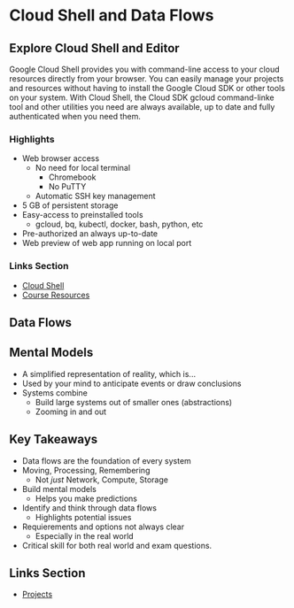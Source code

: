 # Cloud Shell and Data Flows
## Explore Cloud Shell and Editor
Google Cloud Shell provides you with command-line access to your cloud resources directly from your browser. You can easily manage your projects and resources without having to install the Google Cloud SDK or other tools on your system. With Cloud Shell, the Cloud SDK gcloud command-linke tool and other utilities you need are always available, up to date and fully authenticated when you need them.

### Highlights
* Web browser access
  * No need for local terminal
    * Chromebook
    * No PuTTY
  * Automatic SSH key management
* 5 GB of persistent storage
* Easy-access to preinstalled tools
  * gcloud, bq, kubectl, docker, bash, python, etc
* Pre-authorized an always up-to-date
* Web preview of web app running on local port

### Links Section
- [Cloud Shell](https://cloud.google.com/shell/)
- [Course Resources](https://github.com/ACloudGuru/gcp-cloud-engineer)

## Data Flows
## Mental Models
* A simplified representation of reality, which is...
* Used by your mind to anticipate events or draw conclusions
* Systems combine
  * Build large systems out of smaller ones (abstractions)
  * Zooming in and out

## Key Takeaways
* Data flows are the foundation of every system
* Moving, Processing, Remembering
  * Not _just_ Network, Compute, Storage
* Build mental models
  * Helps you make predictions
* Identify and think through data flows
  * Highlights potential issues
* Requierements and options not always clear
  * Especially in the real world
* Critical skill for both real world and exam questions.

## Links Section
- [Projects](https://cloud.google.com/docs/overview/#projects)

